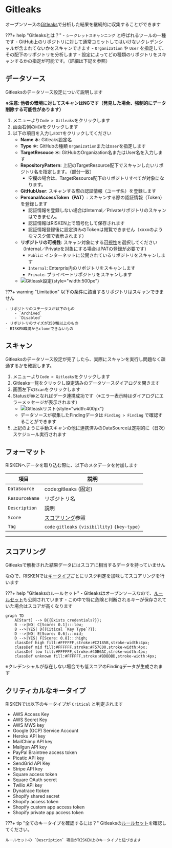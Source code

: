 # Gitleaks

オープンソースの[Gitleaks](https://github.com/zricethezav/gitleaks)で分析した結果を継続的に収集することができます


???+ help "Gitleaksとは？"
    - `シークレットスキャンニング` と呼ばれるツールの一種です
    - GitHub上のリポジトリに対して通常コミットしてはいけないクレデンシャルが含まれてないかをスキャンできます
    - `Organization` や `User` を指定して、その配下のリポジトリを分析します
    - 設定によってどの種類のリポジトリをスキャンするかの指定が可能です。（詳細は下記を参照）

## データソース

Gitleaksのデータソース設定について説明します

**※注意: 他者の環境に対してスキャンはNGです（発見した場合、強制的にデータ削除する可能性があります）**

1. メニューより`Code > Gitleaks`をクリックします
2. 画面右側の`NEW`をクリックします
3. 以下の項目を入力し`EDIT`をクリックしてください
    - **Name ＊**: Gitleaks設定名
    - **Type ＊**: GitHubの種類 `Organization`または`User`を指定します
    - **TargetResouce ＊**: GitHubのOrganization名またはUser名を入力します
    - **RepositoryPattern**: 上記のTargetResource配下でスキャンしたいリポジトリ名を指定します。（部分一致）
        - 空欄の場合は、TargetResource配下のリポジトリすべてが対象になります。
    - **GitHubUser**: スキャンする際の認証情報（ユーザ名）を登録します
    - **PersonalAccessToken（PAT）**: スキャンする際の認証情報（Token）を登録します
        - 認証情報を登録しない場合はInternal／Privateリポジトリのスキャンはできません。
        - 認証情報はRISKEN上で暗号化して保存されます
        - 認証情報登録後に設定済みのTokenは閲覧できません（xxxxのようなマスク値で表示されます）
    - **リポジトリの可視性**: スキャン対象にする[可視性](https://docs.github.com/en/github/creating-cloning-and-archiving-repositories/about-repository-visibility)を選択してください（Internal／Privateを対象にする場合はPATの登録が必要です）
        - `Public`: インターネットに公開されているリポジトリをスキャンします
        - `Internal`: Enterpris内のリポジトリをスキャンします
        - `Private`: プライベートリポジトリをスキャンします
    - ![Gitleask設定](/img/code/gitleaks_setting.png){style="width:500px"}

???+ warning "Limitation"
    以下の条件に該当するリポジトリはスキャンできません

    - リポジトリのステータスが以下のもの
        - `Archived`
        - `Disabled`
    - リポジトリのサイズが350MB以上のもの
    - RISKEN環境からcloneできないもの


## スキャン

Gitleaksのデータソース設定が完了したら、実際にスキャンを実行し問題なく疎通するかを確認します。

1. メニューより`Code > Gitleaks`をクリックします
2. Gitleaks一覧をクリックし設定済みのデータソースダイアログを開きます
3. 画面左下の`Scan`をクリックします
4. Statusが`OK`となればデータ連携成功です（※エラー表示時はダイアログにエラーメッセージが表示されます）
    - ![Gitleaskリスト](/img/code/gitleaks_list.png){style="width:400px"}
    - データソースが収集したFindingデータは `Finding > Finding` で確認することができます
5. 上記のように手動スキャンの他に連携済みのDataSourceは定期的に（日次）スケジュール実行されます

## フォーマット

RISKENへデータを取り込む際に、以下のメタデータを付加します

| 項目            | 説明                                            |
| -------------- | ---------------------------------------------- |
| `DataSource`   | code:gitleaks (固定)                            |
| `ResourceName` | リポジトリ名                                     |
| `Description`  | 説明                                            |
| `Score`        | [スコアリング](/code/gitleaks#_4)参照             |
| `Tag`          | `code` `gitleaks` `{visibillity}` `{key-type}` |

---

## スコアリング

Gitleaksで解析された結果データにはスコアに相当するデータを持っていません

なので、RISKENでは[キータイプ](/code/gitleaks#_5)ごとにリスク判定を加味してスコアリングを行います

???+ help "Gitleaksのルールセット"
    - Gitleaksはオープンソースなので、[ルールセット](https://github.com/zricethezav/gitleaks/blob/master/config/default.go)も公開されています
    - この中で特に危険と判断されるキーが保存されていた場合はスコアが高くなります


```mermaid
graph TD
    A[Start] --> B{{Exists credentials?}};
    B -->|NO| C[Score: 0.1]:::low;
    B -->|YES| D{{Citical `Key Type`?}};
    D -->|NO| E[Score: 0.6]:::mid;
    D -->|YES| F[Score: 0.8]:::high;
    classDef high fill:#FFFFFF,stroke:#C2185B,stroke-width:4px;
    classDef mid fill:#FFFFFF,stroke:#F57C00,stroke-width:4px;
    classDef low fill:#FFFFFF,stroke:#4DB6AC,stroke-width:4px;
    classDef unknown fill:#FFFFFF,stroke:#BDBDBD,stroke-width:4px;
```

※クレデンシャルが存在しない場合でも低スコアのFindingデータが生成されます

## クリティカルなキータイプ

RISKENでは以下のキータイプが `Critical` と判定されます


- AWS Access Key
- AWS Secret Key
- AWS MWS key
- Google (GCP) Service Account
- Heroku API key
- MailChimp API key
- Mailgun API key
- PayPal Braintree access token
- Picatic API key
- SendGrid API Key
- Stripe API key
- Square access token
- Square OAuth secret
- Twilio API key
- Dynatrace ttoken
- Shopify shared secret
- Shopify access token
- Shopify custom app access token
- Shopify private app access token

???+ tip "全てのキータイプを確認するには？"
    Gitleaksの[ルールセット](https://github.com/zricethezav/gitleaks/blob/master/config/default.go)を確認してください。

    ルールセットの `Description` 項目がRISKEN上のキータイプと紐づきます
